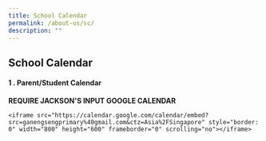 ```yaml
---
title: School Calendar
permalink: /about-us/sc/
description: ""
---
```

## School Calendar

#### 1 \. Parent/Student Calendar

**REQUIRE JACKSON'S INPUT GOOGLE CALENDAR**
```
<iframe src="https://calendar.google.com/calendar/embed?src=ganengsengprimary%40gmail.com&ctz=Asia%2FSingapore" style="border: 0" width="800" height="600" frameborder="0" scrolling="no"></iframe>
```